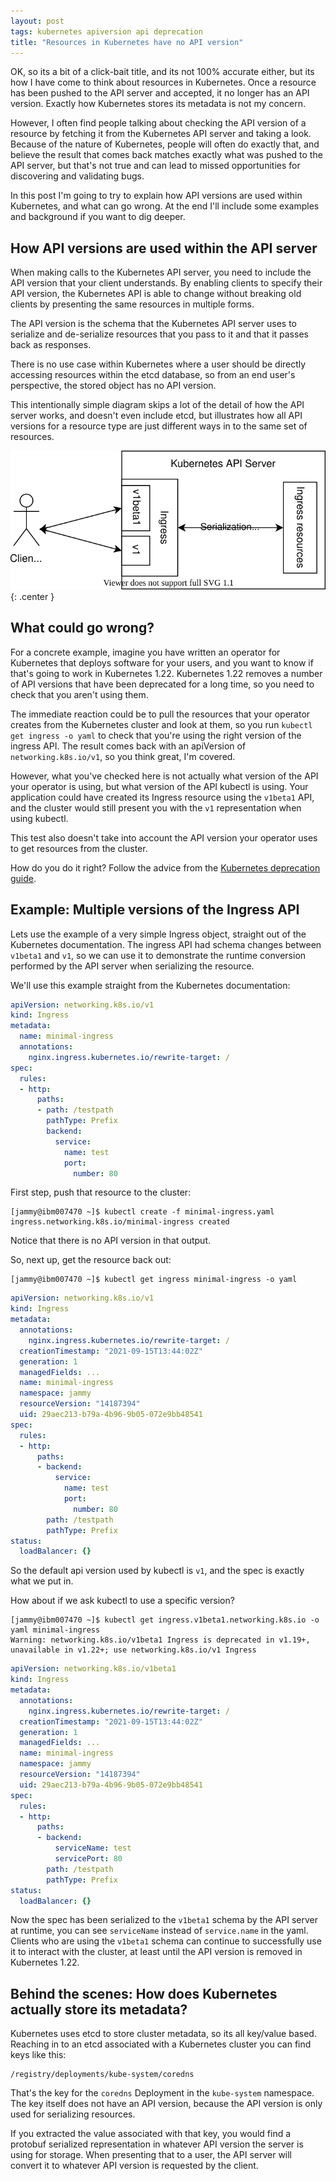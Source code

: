 ```yaml
---
layout: post
tags: kubernetes apiversion api deprecation
title: "Resources in Kubernetes have no API version"
---
```


OK, so its a bit of a click-bait title, and its not 100% accurate either, but its how
I have come to think about resources in Kubernetes. Once a resource has been pushed to
the API server and accepted, it no longer has an API version. Exactly how Kubernetes
stores its metadata is not my concern.

However, I often find people talking about checking the API version of
a resource by fetching it from the Kubernetes API server and taking a look. Because of
the nature of Kubernetes, people will often do exactly that, and believe the result
that comes back matches exactly what was pushed to the API server, but that's not true
and can lead to missed opportunities for discovering and validating bugs.

In this post I'm going to try to explain how API versions are used within Kubernetes, and
what can go wrong. At the end I'll include some examples and background if you want to dig
deeper.

## How API versions are used within the API server

When making calls to the Kubernetes API server, you need to include the API version that
your client understands. By enabling clients to specify their API version, the Kubernetes
API is able to change without breaking old clients by presenting the same resources in
multiple forms.

The API version is the schema that the Kubernetes API server uses to serialize and de-serialize
resources that you pass to it and that it passes back as responses.

There is no use case within Kubernetes where a user should be directly accessing
resources within the etcd database, so from an end user's perspective, the stored object
has no API version.

This intentionally simple diagram skips a lot of the detail of how the API server works,
and doesn't even include etcd, but illustrates how all API versions for a resource type
are just different ways in to the same set of resources.

![The client connects to either of the API versions within the Ingress API, which itself is part of the API server.](/assets/kube-api-server-apiversions.svg){: .center }

## What could go wrong?

For a concrete example, imagine you have written an operator for Kubernetes that deploys
software for your users, and you want to know if that's going to work in Kubernetes 1.22.
Kubernetes 1.22 removes a number of API versions that have been deprecated for a long time,
so you need to check that you aren't using them.

The immediate reaction could be to pull the resources that your operator creates from the
Kubernetes cluster and look at them, so you run `kubectl get ingress -o yaml` to check that
you're using the right version of the ingress API. The result comes back with an apiVersion
of `networking.k8s.io/v1`, so you think great, I'm covered.

However, what you've checked here is not actually what version of the API your operator is
using, but what version of the API kubectl is using. Your application could have created its
Ingress resource using the `v1beta1` API, and the cluster would still present you with the
`v1` representation when using kubectl.

This test also doesn't take into account the API version your operator uses to get resources
from the cluster.

How do you do it right? Follow the advice from the [Kubernetes deprecation guide](https://kubernetes.io/docs/reference/using-api/deprecation-guide/#what-to-do).

## Example: Multiple versions of the Ingress API

Lets use the example of a very simple Ingress object, straight out of the
Kubernetes documentation. The ingress API had schema changes between `v1beta1`
and `v1`, so we can use it to demonstrate the runtime conversion performed by
the API server when serializing the resource.

We'll use this example straight from the Kubernetes documentation:

```yaml
apiVersion: networking.k8s.io/v1
kind: Ingress
metadata:
  name: minimal-ingress
  annotations:
    nginx.ingress.kubernetes.io/rewrite-target: /
spec:
  rules:
  - http:
      paths:
      - path: /testpath
        pathType: Prefix
        backend:
          service:
            name: test
            port:
              number: 80
```

First step, push that resource to the cluster:

```
[jammy@ibm007470 ~]$ kubectl create -f minimal-ingress.yaml
ingress.networking.k8s.io/minimal-ingress created
```

Notice that there is no API version in that output.

So, next up, get the resource back out:

```
[jammy@ibm007470 ~]$ kubectl get ingress minimal-ingress -o yaml
```
```yaml
apiVersion: networking.k8s.io/v1
kind: Ingress
metadata:
  annotations:
    nginx.ingress.kubernetes.io/rewrite-target: /
  creationTimestamp: "2021-09-15T13:44:02Z"
  generation: 1
  managedFields: ...
  name: minimal-ingress
  namespace: jammy
  resourceVersion: "14187394"
  uid: 29aec213-b79a-4b96-9b05-072e9bb48541
spec:
  rules:
  - http:
      paths:
      - backend:
          service:
            name: test
            port:
              number: 80
        path: /testpath
        pathType: Prefix
status:
  loadBalancer: {}
```

So the default api version used by kubectl is `v1`, and the spec is exactly what we put in.

How about if we ask kubectl to use a specific version?

```
[jammy@ibm007470 ~]$ kubectl get ingress.v1beta1.networking.k8s.io -o yaml minimal-ingress
Warning: networking.k8s.io/v1beta1 Ingress is deprecated in v1.19+, unavailable in v1.22+; use networking.k8s.io/v1 Ingress
```
```yaml
apiVersion: networking.k8s.io/v1beta1
kind: Ingress
metadata:
  annotations:
    nginx.ingress.kubernetes.io/rewrite-target: /
  creationTimestamp: "2021-09-15T13:44:02Z"
  generation: 1
  managedFields: ...
  name: minimal-ingress
  namespace: jammy
  resourceVersion: "14187394"
  uid: 29aec213-b79a-4b96-9b05-072e9bb48541
spec:
  rules:
  - http:
      paths:
      - backend:
          serviceName: test
          servicePort: 80
        path: /testpath
        pathType: Prefix
status:
  loadBalancer: {}
```

Now the spec has been serialized to the `v1beta1` schema by the API server
at runtime, you can see `serviceName` instead of `service.name` in the yaml. Clients
who are using the `v1beta1` schema can continue to successfully use it to interact
with the cluster, at least until the API version is removed in Kubernetes 1.22.

## Behind the scenes: How does Kubernetes actually store its metadata?

Kubernetes uses etcd to store cluster metadata, so its all key/value based. Reaching
in to an etcd associated with a Kubernetes cluster you can find keys like this:

```
/registry/deployments/kube-system/coredns
```

That's the key for the `coredns` Deployment in the `kube-system` namespace. The key
itself does not have an API version, because the API version is only used for serializing
resources.

If you extracted the value associated with that key, you would find a protobuf serialized
representation in whatever API version the server is using for storage. When presenting
that to a user, the API server will convert it to whatever API version is requested by the
client.